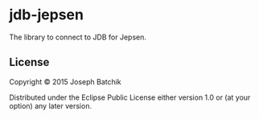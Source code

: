 # jdb-jepsen

The library to connect to JDB for Jepsen.

## License

Copyright © 2015 Joseph Batchik

Distributed under the Eclipse Public License either version 1.0 or (at
your option) any later version.
